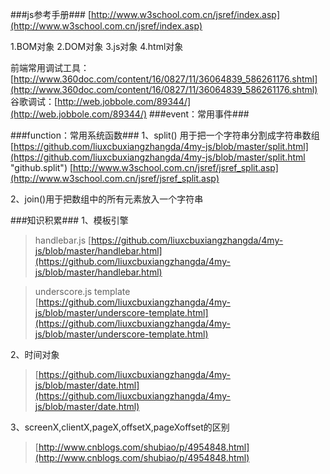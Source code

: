 
###js参考手册###
[http://www.w3school.com.cn/jsref/index.asp](http://www.w3school.com.cn/jsref/index.asp)

1.BOM对象 2.DOM对象 3.js对象 4.html对象 

前端常用调试工具：[http://www.360doc.com/content/16/0827/11/36064839_586261176.shtml](http://www.360doc.com/content/16/0827/11/36064839_586261176.shtml)
谷歌调试：[http://web.jobbole.com/89344/](http://web.jobbole.com/89344/)
###event：常用事件###


###function：常用系统函数###
1、split()
用于把一个字符串分割成字符串数组
[https://github.com/liuxcbuxiangzhangda/4my-js/blob/master/split.html](https://github.com/liuxcbuxiangzhangda/4my-js/blob/master/split.html "github.split")
[http://www.w3school.com.cn/jsref/jsref_split.asp](http://www.w3school.com.cn/jsref/jsref_split.asp)

2、join()用于把数组中的所有元素放入一个字符串

###知识积累###
1、模板引擎



>  handlebar.js
   [https://github.com/liuxcbuxiangzhangda/4my-js/blob/master/handlebar.html](https://github.com/liuxcbuxiangzhangda/4my-js/blob/master/handlebar.html)


>  underscore.js template [https://github.com/liuxcbuxiangzhangda/4my-js/blob/master/underscore-template.html](https://github.com/liuxcbuxiangzhangda/4my-js/blob/master/underscore-template.html)

2、时间对象

> [https://github.com/liuxcbuxiangzhangda/4my-js/blob/master/date.html](https://github.com/liuxcbuxiangzhangda/4my-js/blob/master/date.html)

3、screenX,clientX,pageX,offsetX,pageXoffset的区别
> [http://www.cnblogs.com/shubiao/p/4954848.html](http://www.cnblogs.com/shubiao/p/4954848.html)

